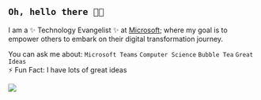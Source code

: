 ## `Oh, hello there 👋🏼`
I am a ✨ Technology Evangelist ✨ at [Microsoft](https://github.com/microsoft); where my goal is to empower others to embark on their digital transformation journey.

You can ask me about: `Microsoft Teams` `Computer Science` `Bubble Tea` `Great Ideas`   
⚡ Fun Fact: I have lots of great ideas

[<img src="https://img.shields.io/badge/linkedin-%230077B5.svg?&style=for-the-badge&logo=linkedin&logoColor=white" />](https://www.linkedin.com/in/michellearthars/)
